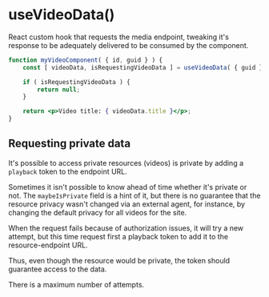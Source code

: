 # useVideoData()

React custom hook that requests the media endpoint,
tweaking it's response to be adequately delivered to be consumed by the component.

```jsx
function myVideoComponent( { id, guid } ) {
	const [ videoData, isRequestingVideoData ] = useVideoData( { guid } );

	if ( isRequestingVideoData ) {
		return null;
	}

	return <p>Video title: { videoData.title }</p>;
}
```

## Requesting private data

It's possible to access private resources (videos) is private by adding a `playback` token to the endpoint URL.

Sometimes it isn't possible to know ahead of time whether it's private or not. The `maybeIsPrivate` field is a hint of it, but there is no guarantee that the resource privacy wasn't changed via an external agent, for instance, by changing the default privacy for all videos for the site.

When the request fails because of authorization issues, it will try a new attempt, but this time request first a playback token to add it to the resource-endpoint URL.

Thus, even though the resource would be private, the token should guarantee access to the data.

There is a maximum number of attempts.
